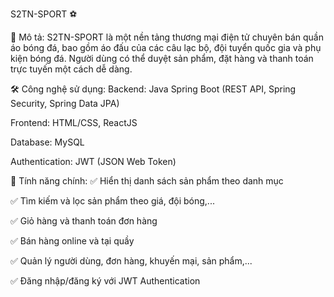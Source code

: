 S2TN-SPORT ⚽

🚀 Mô tả: S2TN-SPORT là một nền tảng thương mại điện tử chuyên bán quần áo bóng đá, bao gồm áo đấu của các câu lạc bộ, đội tuyển quốc gia và phụ kiện bóng đá. Người dùng có thể duyệt sản phẩm, đặt hàng và thanh toán trực tuyến một cách dễ dàng.

🛠 Công nghệ sử dụng:
Backend: Java Spring Boot (REST API, Spring Security, Spring Data JPA)

Frontend: HTML/CSS, ReactJS 

Database: MySQL

Authentication: JWT (JSON Web Token)

🎯 Tính năng chính:
✅ Hiển thị danh sách sản phẩm theo danh mục

✅ Tìm kiếm và lọc sản phẩm theo giá, đội bóng,...

✅ Giỏ hàng và thanh toán đơn hàng

✅ Bán hàng online và tại quầy

✅ Quản lý người dùng, đơn hàng, khuyến mại, sản phẩm,...

✅ Đăng nhập/đăng ký với JWT Authentication
